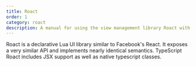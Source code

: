 ```yaml
---
title: Roact
order: 1
category: roact
description: A manual for using the view management library Roact with roblox-ts.
---
```


Roact is a declarative Lua UI library similar to Facebook's React. It exposes a very similar API and implements nearly identical semantics. TypeScript Roact includes JSX support as well as native typescript classes.
